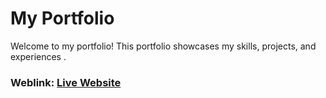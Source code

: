 # My Portfolio
Welcome to my portfolio! This portfolio showcases my skills, projects, and experiences .

### Weblink: [Live Website](https://alexstha.vercel.app)
